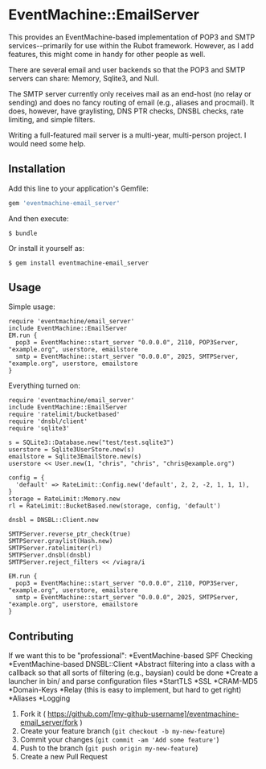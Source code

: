 # EventMachine::EmailServer

This provides an EventMachine-based implementation of POP3 and SMTP services--primarily for use within the Rubot framework.  However, as I add features, this might come in handy for other people as well.
 
There are several email and user backends so that the POP3 and SMTP servers can share: Memory, Sqlite3, and Null.

The SMTP server currently only receives mail as an end-host (no relay or sending) and does no fancy routing of email (e.g., aliases and procmail).  It does, however, have graylisting, DNS PTR checks, DNSBL checks, rate limiting, and simple filters.

Writing a full-featured mail server is a multi-year, multi-person project.  I would need some help.

## Installation

Add this line to your application's Gemfile:

```ruby
gem 'eventmachine-email_server'
```

And then execute:

    $ bundle

Or install it yourself as:

    $ gem install eventmachine-email_server

## Usage

Simple usage:

	require 'eventmachine/email_server'
	include EventMachine::EmailServer
    EM.run {
      pop3 = EventMachine::start_server "0.0.0.0", 2110, POP3Server, "example.org", userstore, emailstore
      smtp = EventMachine::start_server "0.0.0.0", 2025, SMTPServer, "example.org", userstore, emailstore
	}

Everything turned on:

    require 'eventmachine/email_server'
    include EventMachine::EmailServer
    require 'ratelimit/bucketbased'
    require 'dnsbl/client'
    require 'sqlite3'
	
    s = SQLite3::Database.new("test/test.sqlite3")
    userstore = Sqlite3UserStore.new(s)
    emailstore = Sqlite3EmailStore.new(s)
    userstore << User.new(1, "chris", "chris", "chris@example.org")
    
    config = {
      'default' => RateLimit::Config.new('default', 2, 2, -2, 1, 1, 1),
    }
    storage = RateLimit::Memory.new
    rl = RateLimit::BucketBased.new(storage, config, 'default')
    
    dnsbl = DNSBL::Client.new
    
    SMTPServer.reverse_ptr_check(true)
    SMTPServer.graylist(Hash.new)
    SMTPServer.ratelimiter(rl)
    SMTPServer.dnsbl(dnsbl)  
    SMTPServer.reject_filters << /viagra/i
    
    EM.run {
      pop3 = EventMachine::start_server "0.0.0.0", 2110, POP3Server, "example.org", userstore, emailstore
      smtp = EventMachine::start_server "0.0.0.0", 2025, SMTPServer, "example.org", userstore, emailstore
    }


## Contributing

If we want this to be "professional":
*EventMachine-based SPF Checking
*EventMachine-based DNSBL::Client
*Abstract filtering into a class with a callback so that all sorts of filtering (e.g., baysian) could be done
*Create a launcher in bin/ and parse configuration files
*StartTLS
*SSL
*CRAM-MD5
*Domain-Keys
*Relay (this is easy to implement, but hard to get right)
*Aliases
*Logging

1. Fork it ( https://github.com/[my-github-username]/eventmachine-email_server/fork )
2. Create your feature branch (`git checkout -b my-new-feature`)
3. Commit your changes (`git commit -am 'Add some feature'`)
4. Push to the branch (`git push origin my-new-feature`)
5. Create a new Pull Request
